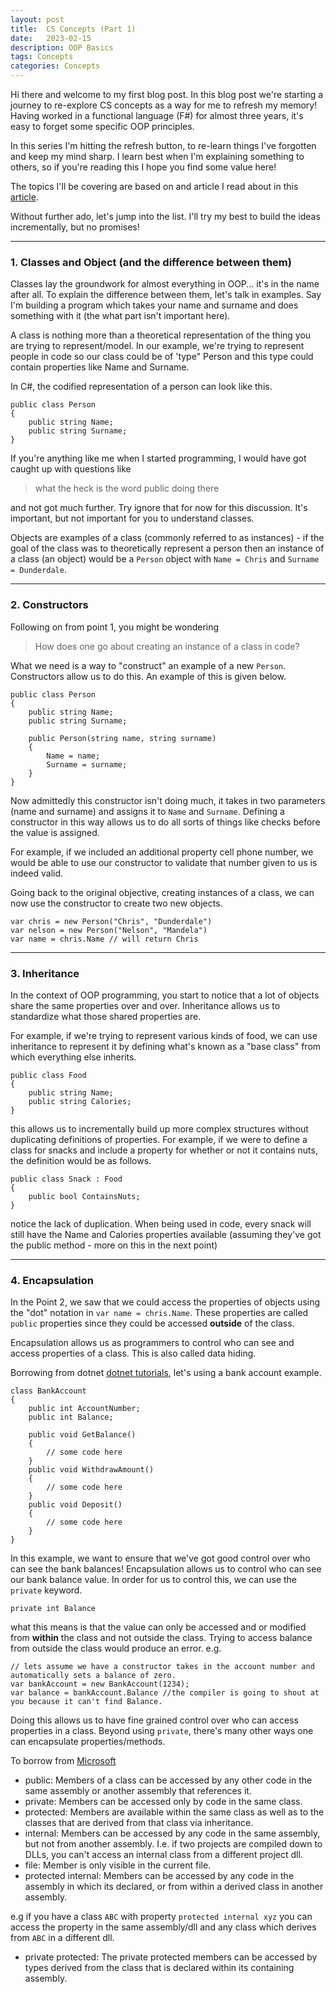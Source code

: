 ```yaml
---
layout: post
title:  CS Concepts (Part 1)
date:   2023-02-15
description: OOP Basics
tags: Concepts
categories: Concepts
---
```

Hi there and welcome to my first blog post. In this blog post we're starting a journey to re-explore CS concepts as a way for me to refresh my memory! Having worked in a functional language (F#) for almost three years, it's easy to forget some specific OOP principles. 

In this series I'm hitting the refresh button, to re-learn things I've forgotten and keep my mind sharp. I learn best when I'm explaining something to others, so if you're reading this I hope you find some value here! 


The topics I'll be covering are based on and article I read about in this [article](https://sites.google.com/site/steveyegge2/five-essential-phone-screen-questions).

Without further ado, let's jump into the list. I'll try my best to build the ideas incrementally, but no promises!

<hr>

### 1.	Classes and Object (and the difference between them)
Classes lay the groundwork for almost everything in OOP... it's in the name after all. To explain the difference between them, let's talk in examples. Say I'm building a program which takes your name and surname and does something with it (the what part isn't important here).

A class is nothing more than a theoretical representation of the thing you are trying to represent/model. In our example, we're trying to represent people in code so our class could be of 'type" Person and this type could contain properties like Name and Surname. 

In C#, the codified representation of a person can look like this.

```
public class Person
{
    public string Name;
    public string Surname;
}
```
If you're anything like me when I started programming, I would have got caught up with questions like
> what the heck is the word public doing there

and not got much further. Try ignore that for now for this discussion. It's important, but not important for you to understand classes.

Objects are examples of a class (commonly referred to as instances) - if the goal of the class was to theoretically represent a person then an instance of a class (an object) would be a `Person` object with `Name = Chris` and `Surname = Dunderdale`.

<hr>

### 2. Constructors
Following on from point 1, you might be wondering

> How does one go about creating an instance of a class in code?

What we need is a way to "construct" an example of a new `Person`. Constructors allow us to do this. An example of this is given below.

```
public class Person
{
    public string Name;
    public string Surname;

    public Person(string name, string surname)
    {
        Name = name;
        Surname = surname;
    }
}
```

Now admittedly this constructor isn't doing much, it takes in two parameters (name and surname) and assigns it to `Name` and `Surname`. Defining a constructor in this way allows us to do all sorts of things like checks before the value is assigned. 

For example, if we included an additional property cell phone number, we would be able to use our constructor to validate that number given to us is indeed valid.

Going back to the original objective, creating instances of a class, we can now use the constructor to create two new objects.

```
var chris = new Person("Chris", "Dunderdale")
var nelson = new Person("Nelson", "Mandela")
var name = chris.Name // will return Chris
```

<hr>

### 3. Inheritance
In the context of OOP programming, you start to notice that a lot of objects share the same properties over and over. Inheritance allows us to standardize what those shared properties are.

For example, if we're trying to represent various kinds of food, we can use inheritance to represent it by defining what's known as a "base class" from which everything else inherits.

```
public class Food
{
    public string Name;
    public string Calories;
}
```

this allows us to incrementally build up more complex structures without duplicating definitions of properties. For example, if we were to define a class for snacks and include a property for whether or not it contains nuts, the definition would be as follows.
```
public class Snack : Food
{
    public bool ContainsNuts;
}
```
notice the lack of duplication. When being used in code, every snack will still have the Name and Calories properties available (assuming they've got the public method - more on this in the next point)

<hr>

### 4. Encapsulation
In the Point 2, we saw that we could access the properties of objects using the "dot" notation in `var name = chris.Name`. These properties are called `public` properties since they could be accessed **outside** of the class.

Encapsulation allows us as programmers to control who can see and access properties of a class. This is also called data hiding.

Borrowing from dotnet [dotnet tutorials](https://dotnettutorials.net/lesson/encapsulation-csharp/), let's using a bank account example.
```
class BankAccount
{
    public int AccountNumber;
    public int Balance;
    
    public void GetBalance()
    {
        // some code here
    }
    public void WithdrawAmount()
    {
        // some code here
    }
    public void Deposit()
    {
        // some code here
    }
}
```

In this example, we want to ensure that we've got good control over who can see the bank balances! Encapsulation allows us to control who can see our bank balance value. In order for us to control this, we can use the `private` keyword.

`private int Balance`

what this means is that the value can only be accessed and or modified from **within** the class and not outside the class. Trying to access balance from outside the class would produce an error. e.g.

```
// lets assume we have a constructor takes in the account number and automatically sets a balance of zero.
var bankAccount = new BankAccount(1234);
var balance = bankAccount.Balance //the compiler is going to shout at you because it can't find Balance.
```
Doing this allows us to have fine grained control over who can access properties in a class. Beyond using `private`, there's many other ways one can encapsulate properties/methods.

To borrow from [Microsoft](https://learn.microsoft.com/en-us/dotnet/csharp/language-reference/keywords/access-modifiers)
- public: Members of a class can be accessed by any other code in the same assembly or another assembly that references it.
- private: Members can be accessed only by code in the same class.
- protected: Members are available within the same class as well as to the classes that are derived from that class via inheritance.
- internal: Members can be accessed by any code in the same assembly, but not from another assembly. I.e. if two projects are compiled down to DLLs, you can't access an internal class from a different project dll.
- file: Member is only visible in the current file.
- protected internal: Members can be accessed by any code in the assembly in which its declared, or from within a derived class in another assembly.

e.g if you have a class `ABC` with property `protected internal xyz` you can access the property in the same assembly/dll and any class which derives from `ABC` in a different dll.

- private protected: The private protected members can be accessed by types derived from the class that is declared within its containing assembly.
